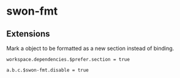 # swon-fmt

## Extensions

Mark a object to be formatted as a new section instead of binding.

`workspace.dependencies.$prefer.section = true`

`a.b.c.$swon-fmt.disable = true`
